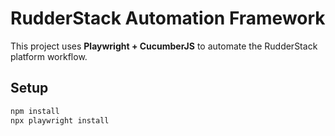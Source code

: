 # RudderStack Automation Framework

This project uses **Playwright + CucumberJS** to automate the RudderStack platform workflow.

## Setup

```bash
npm install
npx playwright install
